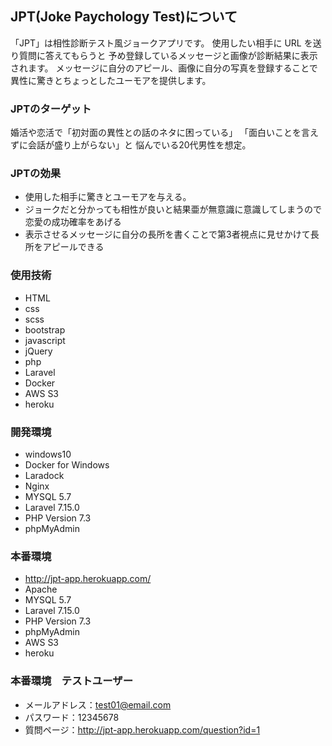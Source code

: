 ## JPT(Joke Paychology Test)について
「JPT」は相性診断テスト風ジョークアプリです。
使用したい相手に URL を送り質問に答えてもらうと
予め登録しているメッセージと画像が診断結果に表示されます。
メッセージに自分のアピール、画像に自分の写真を登録することで
異性に驚きとちょっとしたユーモアを提供します。

### JPTのターゲット
婚活や恋活で「初対面の異性との話のネタに困っている」
「面白いことを言えずに会話が盛り上がらない」と
悩んでいる20代男性を想定。

### JPTの効果
- 使用した相手に驚きとユーモアを与える。
- ジョークだと分かっても相性が良いと結果亜が無意識に意識してしまうので恋愛の成功確率をあげる
- 表示させるメッセージに自分の長所を書くことで第3者視点に見せかけて長所をアピールできる

### 使用技術
- HTML
- css
- scss
- bootstrap
- javascript
- jQuery
- php
- Laravel
- Docker
- AWS S3
- heroku

### 開発環境
- windows10
- Docker for Windows
- Laradock
- Nginx
- MYSQL 5.7
- Laravel 7.15.0
- PHP Version 7.3
- phpMyAdmin

### 本番環境
- http://jpt-app.herokuapp.com/
- Apache
- MYSQL 5.7
- Laravel 7.15.0
- PHP Version 7.3
- phpMyAdmin
- AWS S3
- heroku

### 本番環境　テストユーザー
- メールアドレス：test01@email.com
- パスワード：12345678
- 質問ページ：http://jpt-app.herokuapp.com/question?id=1
